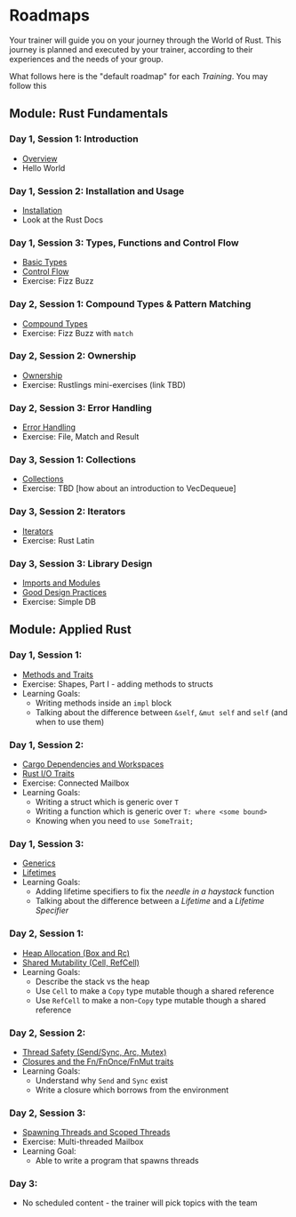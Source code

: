 # Roadmaps

Your trainer will guide you on your journey through the World of Rust. This journey is planned and executed by your trainer, according to their experiences and the needs of your group.

What follows here is the "default roadmap" for each *Training*. You may follow this 

## Module: Rust Fundamentals

### Day 1, Session 1: Introduction

* [Overview](./overview.md)
* Hello World

### Day 1, Session 2: Installation and Usage

* [Installation](./installation.md)
* Look at the Rust Docs

### Day 1, Session 3: Types, Functions and Control Flow

* [Basic Types](./basic-types.md)
* [Control Flow](./control-flow.md)
* Exercise: Fizz Buzz

### Day 2, Session 1: Compound Types & Pattern Matching

* [Compound Types](./compound-types.md)
* Exercise: Fizz Buzz with `match`

### Day 2, Session 2: Ownership

* [Ownership](./ownership.md)
* Exercise: Rustlings mini-exercises (link TBD)

### Day 2, Session 3: Error Handling

* [Error Handling](./error-handling.md)
* Exercise: File, Match and Result

### Day 3, Session 1: Collections

* [Collections](./collections.md)
* Exercise: TBD [how about an introduction to VecDequeue]

### Day 3, Session 2: Iterators

* [Iterators](./iterators.md)
* Exercise: Rust Latin

### Day 3, Session 3: Library Design

* [Imports and Modules](./imports-and-modules.md)
* [Good Design Practices](./good-design-practices.md)
* Exercise: Simple DB

## Module: Applied Rust

### Day 1, Session 1:

* [Methods and Traits](./methods-traits.md)
* Exercise: Shapes, Part I - adding methods to structs
* Learning Goals:
  * Writing methods inside an `impl` block
  * Talking about the difference between `&self`, `&mut self` and `self` (and when to use them)

### Day 1, Session 2:

* [Cargo Dependencies and Workspaces](./using-cargo.md)
* [Rust I/O Traits](./io.md)
* Exercise: Connected Mailbox
* Learning Goals:
  * Writing a struct which is generic over `T`
  * Writing a function which is generic over `T: where <some bound>`
  * Knowing when you need to `use SomeTrait;`

### Day 1, Session 3:

* [Generics](./generics.md)
* [Lifetimes](./lifetimes.md)
* Learning Goals:
  * Adding lifetime specifiers to fix the *needle in a haystack* function
  * Talking about the difference between a *Lifetime* and a *Lifetime Specifier*

### Day 2, Session 1:

* [Heap Allocation (Box and Rc)](./heap.md)
* [Shared Mutability (Cell, RefCell)](./shared-mutability.md)
* Learning Goals:
  * Describe the stack vs the heap
  * Use `Cell` to make a `Copy` type mutable though a shared reference
  * Use `RefCell` to make a non-`Copy` type mutable though a shared reference

### Day 2, Session 2:

* [Thread Safety (Send/Sync, Arc, Mutex)](./thread-safety.md)
* [Closures and the Fn/FnOnce/FnMut traits](./closures.md)
* Learning Goals:
  * Understand why `Send` and `Sync` exist
  * Write a closure which borrows from the environment

### Day 2, Session 3:

* [Spawning Threads and Scoped Threads](./spawning-threads.md)
* Exercise: Multi-threaded Mailbox
* Learning Goal:
  * Able to write a program that spawns threads

### Day 3:

* No scheduled content - the trainer will pick topics with the team
